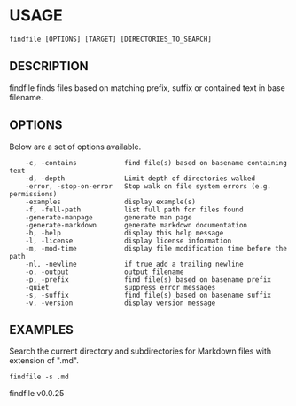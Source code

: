 
# USAGE

	findfile [OPTIONS] [TARGET] [DIRECTORIES_TO_SEARCH]

## DESCRIPTION


findfile finds files based on matching prefix, suffix or contained text in base filename.


## OPTIONS

Below are a set of options available.

```
    -c, -contains            find file(s) based on basename containing text
    -d, -depth               Limit depth of directories walked
    -error, -stop-on-error   Stop walk on file system errors (e.g. permissions)
    -examples                display example(s)
    -f, -full-path           list full path for files found
    -generate-manpage        generate man page
    -generate-markdown       generate markdown documentation
    -h, -help                display this help message
    -l, -license             display license information
    -m, -mod-time            display file modification time before the path
    -nl, -newline            if true add a trailing newline
    -o, -output              output filename
    -p, -prefix              find file(s) based on basename prefix
    -quiet                   suppress error messages
    -s, -suffix              find file(s) based on basename suffix
    -v, -version             display version message
```


## EXAMPLES


Search the current directory and subdirectories for Markdown files with extension of ".md".

	findfile -s .md


findfile v0.0.25
